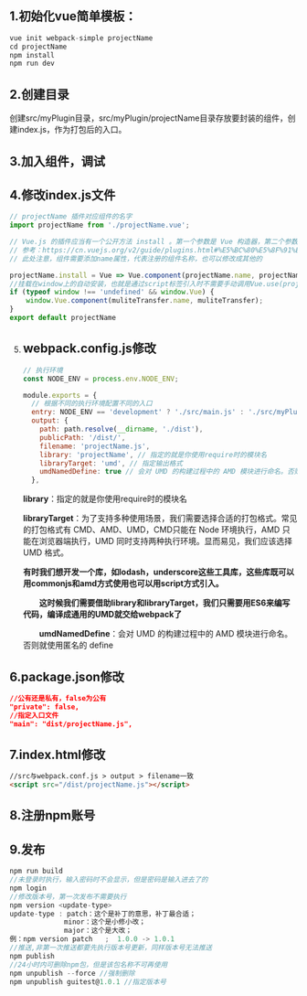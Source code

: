## 1.初始化vue简单模板：

```js
vue init webpack-simple projectName
cd projectName
npm install
npm run dev
```

## 2.创建目录

创建src/myPlugin目录，src/myPlugin/projectName目录存放要封装的组件，创建index.js，作为打包后的入口。

## 3.加入组件，调试

## 4.修改index.js文件

```js
// projectName 插件对应组件的名字
import projectName from './projectName.vue';

// Vue.js 的插件应当有一个公开方法 install 。第一个参数是 Vue 构造器，第二个参数是一个可选的选项对象
// 参考：https://cn.vuejs.org/v2/guide/plugins.html#%E5%BC%80%E5%8F%91%E6%8F%92%E4%BB%B6
// 此处注意，组件需要添加name属性，代表注册的组件名称，也可以修改成其他的

projectName.install = Vue => Vue.component(projectName.name, projectName);//注册组件
//挂载在window上的自动安装，也就是通过script标签引入时不需要手动调用Vue.use(projectName)
if (typeof window !== 'undefined' && window.Vue) {
    window.Vue.component(muliteTransfer.name, muliteTransfer);
}
export default projectName
```

5. ## webpack.config.js修改

    ```js
    // 执行环境
    const NODE_ENV = process.env.NODE_ENV;
    
    module.exports = {
      // 根据不同的执行环境配置不同的入口
      entry: NODE_ENV == 'development' ? './src/main.js' : './src/myPlugin/index.js',
      output: {
        path: path.resolve(__dirname, './dist'),
        publicPath: '/dist/',
        filename: 'projectName.js',
        library: 'projectName', // 指定的就是你使用require时的模块名
        libraryTarget: 'umd', // 指定输出格式
        umdNamedDefine: true // 会对 UMD 的构建过程中的 AMD 模块进行命名。否则就使用匿名的 define
      },
    ```

    **library**：指定的就是你使用require时的模块名

    **libraryTarget**：为了支持多种使用场景，我们需要选择合适的打包格式。常见的打包格式有 CMD、AMD、UMD，CMD只能在 Node 环境执行，AMD 只能在浏览器端执行，UMD 同时支持两种执行环境。显而易见，我们应该选择 UMD 格式。

    ​		**有时我们想开发一个库，如lodash，underscore这些工具库，这些库既可以用commonjs和amd方式使用也可以用script方式引入。**

    　　**这时候我们需要借助library和libraryTarget，我们只需要用ES6来编写代码，编译成通用的UMD就交给webpack了**

    　　**umdNamedDefine**：会对 UMD 的构建过程中的 AMD 模块进行命名。否则就使用匿名的 define

## 6.package.json修改

```json
//公有还是私有，false为公有
"private": false,
//指定入口文件
"main": "dist/projectName.js",
```

## 7.index.html修改

```html
//src与webpack.conf.js > output > filename一致
<script src="/dist/projectName.js"></script>
```



## 8.注册npm账号

## 9.发布

```js
npm run build
//未登录时执行，输入密码时不会显示，但是密码是输入进去了的
npm login
//修改版本号，第一次发布不需要执行
npm version <update-type>
update-type : patch：这个是补丁的意思，补丁最合适；
     　　		minor：这个是小修小改；
     　　		major：这个是大改；
例：npm version patch   ;  1.0.0 -> 1.0.1
//推送,非第一次推送都要先执行版本号更新，同样版本号无法推送
npm publish
//24小时内可删除npm包，但是该包名称不可再使用
npm unpublish --force //强制删除
npm unpublish guitest@1.0.1 //指定版本号
```

